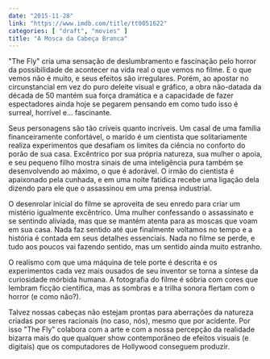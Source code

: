 ```yaml
---
date: "2015-11-28"
link: "https://www.imdb.com/title/tt0051622"
categories: [ "draft", "movies" ]
title: "A Mosca da Cabeça Branca"
---
```

"The Fly" cria uma sensação de deslumbramento e fascinação pelo horror da possibilidade de acontecer na vida real o que vemos no filme. E o que vemos não é muito, e seus efeitos são irregulares. Porém, ao apostar no circunstancial em vez do puro deleite visual e gráfico, a obra não-datada da década de 50 mantém sua força dramática e a capacidade de fazer espectadores ainda hoje se pegarem pensando em como tudo isso é surreal, horrível e... fascinante.

Seus personagens são tão críveis quanto incríveis. Um casal de uma família financeiramente confortável, o marido é um cientista que solitariamente realiza experimentos que desafiam os limites da ciência no conforto do porão de sua casa. Excêntrico por sua própria natureza, sua mulher o apoia, e seu pequeno filho mostra sinais de uma inteligência pura também se desenvolvendo ao máximo, o que é adorável. O irmão do cientista é apaixonado pela cunhada, e em uma noite fatídica recebe uma ligação dela dizendo para ele que o assassinou em uma prensa industrial.

O desenrolar inicial do filme se aproveita de seu enredo para criar um mistério igualmente excêntrico. Uma mulher confessando o assassinato e se sentindo aliviada, mas que se mantém atenta para as moscas que voam em sua casa. Nada faz sentido até que finalmente voltamos no tempo e a história é contada em seus detalhes essenciais. Nada no filme se perde, e tudo aos poucos vai fazendo sentido, mas um sentido ainda muito estranho.

O realismo com que uma máquina de tele porte é descrita e os experimentos cada vez mais ousados de seu inventor se torna a síntese da curiosidade mórbida humana. A fotografia do filme é sóbria com cores que lembram ficção científica, mas as sombras e a trilha sonora flertam com o horror (e como não?).

Talvez nossas cabeças não estejam prontas para aberrações da natureza criadas por seres racionais (no caso, nós), mesmo que por acidente. Por isso "The Fly" colabora com a arte e com a nossa percepção da realidade bizarra mais do que qualquer show contemporâneo de efeitos visuais (e digitais) que os computadores de Hollywood conseguem produzir.
